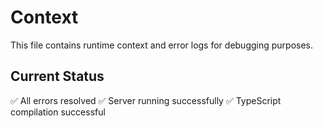 # Context

This file contains runtime context and error logs for debugging purposes.

## Current Status
✅ All errors resolved
✅ Server running successfully
✅ TypeScript compilation successful